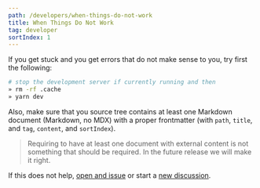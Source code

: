 ```yaml
---
path: /developers/when-things-do-not-work
title: When Things Do Not Work
tag: developer
sortIndex: 1
---
```


If you get stuck and you get errors that do not make sense to you, try first the following:

```bash
# stop the development server if currently running and then
» rm -rf .cache
» yarn dev
```

Also, make sure that you source tree contains at least one Markdown document (Markdown, no MDX) with a proper frontmatter (with `path`, `title`, and `tag`, `content`, and `sortIndex`).

> Requiring to have at least one document with external content is not something that should be required. In the future release we will make it right.

If this does not help, [open and issue](https://github.com/confluenza/solo-template/issues/new/choose) or start a [new discussion](https://github.com/confluenza/solo-template/discussions/new).
